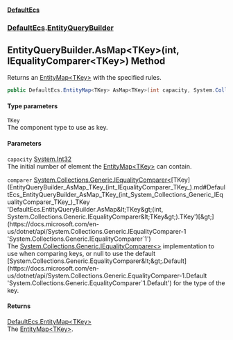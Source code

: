 #### [DefaultEcs](DefaultEcs.md 'DefaultEcs')
### [DefaultEcs](DefaultEcs.md#DefaultEcs 'DefaultEcs').[EntityQueryBuilder](EntityQueryBuilder.md 'DefaultEcs.EntityQueryBuilder')
## EntityQueryBuilder.AsMap&lt;TKey&gt;(int, IEqualityComparer&lt;TKey&gt;) Method
Returns an [EntityMap&lt;TKey&gt;](EntityMap_TKey_.md 'DefaultEcs.EntityMap&lt;TKey&gt;') with the specified rules.  
```csharp
public DefaultEcs.EntityMap<TKey> AsMap<TKey>(int capacity, System.Collections.Generic.IEqualityComparer<TKey> comparer);
```
#### Type parameters
<a name='DefaultEcs_EntityQueryBuilder_AsMap_TKey_(int_System_Collections_Generic_IEqualityComparer_TKey_)_TKey'></a>
`TKey`  
The component type to use as key.
  
#### Parameters
<a name='DefaultEcs_EntityQueryBuilder_AsMap_TKey_(int_System_Collections_Generic_IEqualityComparer_TKey_)_capacity'></a>
`capacity` [System.Int32](https://docs.microsoft.com/en-us/dotnet/api/System.Int32 'System.Int32')  
The initial number of element the [EntityMap&lt;TKey&gt;](EntityMap_TKey_.md 'DefaultEcs.EntityMap&lt;TKey&gt;') can contain.
  
<a name='DefaultEcs_EntityQueryBuilder_AsMap_TKey_(int_System_Collections_Generic_IEqualityComparer_TKey_)_comparer'></a>
`comparer` [System.Collections.Generic.IEqualityComparer&lt;](https://docs.microsoft.com/en-us/dotnet/api/System.Collections.Generic.IEqualityComparer-1 'System.Collections.Generic.IEqualityComparer`1')[TKey](EntityQueryBuilder_AsMap_TKey_(int_IEqualityComparer_TKey_).md#DefaultEcs_EntityQueryBuilder_AsMap_TKey_(int_System_Collections_Generic_IEqualityComparer_TKey_)_TKey 'DefaultEcs.EntityQueryBuilder.AsMap&lt;TKey&gt;(int, System.Collections.Generic.IEqualityComparer&lt;TKey&gt;).TKey')[&gt;](https://docs.microsoft.com/en-us/dotnet/api/System.Collections.Generic.IEqualityComparer-1 'System.Collections.Generic.IEqualityComparer`1')  
The [System.Collections.Generic.IEqualityComparer&lt;&gt;](https://docs.microsoft.com/en-us/dotnet/api/System.Collections.Generic.IEqualityComparer-1 'System.Collections.Generic.IEqualityComparer`1') implementation to use when comparing keys, or null to use the default [System.Collections.Generic.EqualityComparer&lt;&gt;.Default](https://docs.microsoft.com/en-us/dotnet/api/System.Collections.Generic.EqualityComparer-1.Default 'System.Collections.Generic.EqualityComparer`1.Default') for the type of the key.
  
#### Returns
[DefaultEcs.EntityMap&lt;](EntityMap_TKey_.md 'DefaultEcs.EntityMap&lt;TKey&gt;')[TKey](EntityQueryBuilder_AsMap_TKey_(int_IEqualityComparer_TKey_).md#DefaultEcs_EntityQueryBuilder_AsMap_TKey_(int_System_Collections_Generic_IEqualityComparer_TKey_)_TKey 'DefaultEcs.EntityQueryBuilder.AsMap&lt;TKey&gt;(int, System.Collections.Generic.IEqualityComparer&lt;TKey&gt;).TKey')[&gt;](EntityMap_TKey_.md 'DefaultEcs.EntityMap&lt;TKey&gt;')  
The [EntityMap&lt;TKey&gt;](EntityMap_TKey_.md 'DefaultEcs.EntityMap&lt;TKey&gt;').
